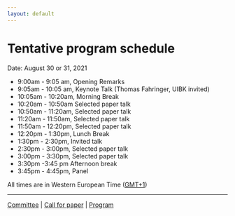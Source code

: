 ```yaml
---
layout: default
---
```


# Tentative program schedule

Date: August 30 or 31, 2021

* 9:00am - 9:05 am, Opening Remarks
* 9:05am - 10:05 am, Keynote Talk  (Thomas Fahringer, UIBK invited)
* 10:05am - 10:20am, Morning Break
* 10:20am - 10:50am Selected paper talk
* 10:50am - 11:20am, Selected paper talk
* 11:20am - 11:50am, Selected paper talk
* 11:50am - 12:20pm, Selected paper talk
* 12:20pm - 1:30pm, Lunch Break
* 1:30pm - 2:30pm, Invited talk
* 2:30pm - 3:00pm, Selected paper talk
* 3:00pm - 3:30pm, Selected paper talk
* 3:30pm -3:45 pm Afternoon break
* 3:45pm - 4:45pm, Panel

All times are in Western European Time ([GMT+1](https://24timezones.com/Lisbon/time))

---

[Committee](./committee.html) | [Call for paper](./paper.html) | [Program](./program.html)
